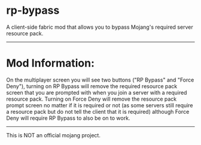# rp-bypass
A client-side fabric mod that allows you to bypass Mojang's required server resource pack.

---
# Mod Information:

On the multiplayer screen you will see two buttons ("RP Bypass" and "Force Deny"), turning on RP Bypass will remove the required resource pack screen that you are prompted with when you join a server with a required resource pack. Turning on Force Deny will remove the resource pack prompt screen no matter if it is required or not (as some servers still require a resource pack but do not tell the client that it is required) although Force Deny will require RP Bypass to also be on to work.

---

This is NOT an official mojang project.
